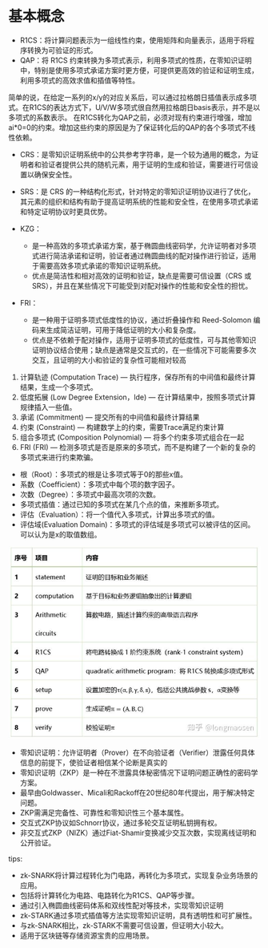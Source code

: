 
# 基本概念

* R1CS：将计算问题表示为一组线性约束，使用矩阵和向量表示，适用于将程序转换为可验证的形式。
* QAP：将 R1CS 约束转换为多项式表示，利用多项式的性质，在零知识证明中，特别是使用多项式承诺方案时更方便，可提供更高效的验证和证明生成，利用多项式的高效求值和插值等特性。

简单的说，在给定一系列的x/y的对应关系后，可以通过拉格朗日插值表示成多项式。在R1CS的表达方式下，U/V/W多项式很自然用拉格朗日basis表示，并不是以多项式的系数表示。
在R1CS转化为QAP之前，必须对现有约束进行增强，增加ai*0=0的约束。增加这些约束的原因是为了保证转化后的QAP的各个多项式不线性依赖。

* CRS：是零知识证明系统中的公共参考字符串，是一个较为通用的概念，为证明者和验证者提供公共的随机元素，用于证明的生成和验证，需要进行可信设置以确保安全性。
* SRS：是 CRS 的一种结构化形式，针对特定的零知识证明协议进行了优化，其元素的组织和结构有助于提高证明系统的性能和安全性，在使用多项式承诺和特定证明协议时更具优势。

* KZG：
    * 是一种高效的多项式承诺方案，基于椭圆曲线密码学，允许证明者对多项式进行简洁承诺和证明，验证者通过椭圆曲线的配对操作进行验证，适用于需要高效多项式承诺的零知识证明系统。
    * 优点是简洁性和相对高效的证明和验证，缺点是需要可信设置（CRS 或 SRS），并且在某些情况下可能受到对配对操作的性能和安全性的担忧。
* FRI：
    * 是一种用于证明多项式低度性的协议，通过折叠操作和 Reed-Solomon 编码来生成简洁证明，可用于降低证明的大小和复杂度。
    * 优点是不依赖于配对操作，适用于证明多项式的低度性，可与其他零知识证明协议结合使用；缺点是通常是交互式的，在一些情况下可能需要多次交互，且证明的大小和验证的复杂性可能相对较高

1. 计算轨迹 (Computation Trace) — 执行程序，保存所有的中间值和最终计算结果，生成一个多项式。
2. 低度拓展 (Low Degree Extension，lde) — 在计算结果中，按照多项式计算规律插入一些值。
3. 承诺 (Commitment) — 提交所有的中间值和最终计算结果
4. 约束 (Constraint) — 构建数学上的约束，需要Trace满足约束计算
5. 组合多项式 (Composition Polynomial) — 将多个约束多项式组合在一起
6. FRI (FRI) — 检测多项式是否是原来的多项式，而不是构建了一个新的复杂的多项式来进行约束欺骗。

* 根（Root）：多项式的根是让多项式等于0的那些x值。
* 系数（Coefficient）：多项式中每个项的数字因子。
* 次数（Degree）：多项式中最高次项的次数。
* 多项式插值：通过已知的多项式在某几个点的值，来推断多项式。
* 评估（Evaluation）：将一个值代入多项式，计算出多项式的值。
* 评估域(Evaluation Domain)：多项式的评估域是多项式可以被评估的区间。可以认为是x的取值数组。

![alt text](image.png)

* 零知识证明：允许证明者（Prover）在不向验证者（Verifier）泄露任何具体信息的前提下，使验证者相信某个论断是真实的
* 零知识证明（ZKP）是一种在不泄露具体秘密情况下证明问题正确性的密码学方案。
* 最早由Goldwasser、Micali和Rackoff在20世纪80年代提出，用于解决特定问题。
* ZKP需满足完备性、可靠性和零知识性三个基本属性。
* 交互式ZKP协议如Schnorr协议，通过多轮交互证明私钥拥有权。
* 非交互式ZKP（NIZK）通过Fiat-Shamir变换减少交互次数，实现离线证明和公开验证。

tips:
* zk-SNARK将计算过程转化为门电路，再转化为多项式，实现复杂业务场景的应用。
* 包括将计算转化为电路、电路转化为R1CS、QAP等步骤。
* 通过引入椭圆曲线密码体系和双线性配对等技术，实现零知识证明
* zk-STARK通过多项式插值等方法实现零知识证明，具有透明性和可扩展性。
* 与zk-SNARK相比，zk-STARK不需要可信设置，但证明大小较大。
* 适用于区块链等存储资源宝贵的应用场景。